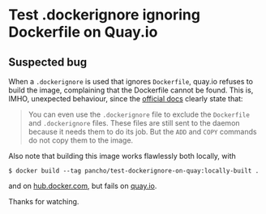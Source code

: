 # Test .dockerignore ignoring Dockerfile on Quay.io

## Suspected bug
When a `.dockerignore` is used that ignores `Dockerfile`, quay.io refuses to build the image,
complaining that the Dockerfile cannot be found.  This is, IMHO, unexpected behaviour,
since the [official docs](https://docs.docker.com/engine/reference/builder/#/dockerignore-file)
clearly state that:

> You can even use the `.dockerignore` file to exclude the `Dockerfile` and
> `.dockerignore` files. These files are still sent to the daemon because it
> needs them to do its job. But the `ADD` and `COPY` commands do not copy them
> to the image.

Also note that building this image works flawlessly both locally, with
```shell
$ docker build --tag pancho/test-dockerignore-on-quay:locally-built .
```
and
on
[hub.docker.com](https://hub.docker.com/r/pancho/test-dockerignore-on-quay/builds/),
but fails
on
[quay.io](https://quay.io/repository/pancho/test-dockerignore-on-quay?tab=builds).

Thanks for watching.

